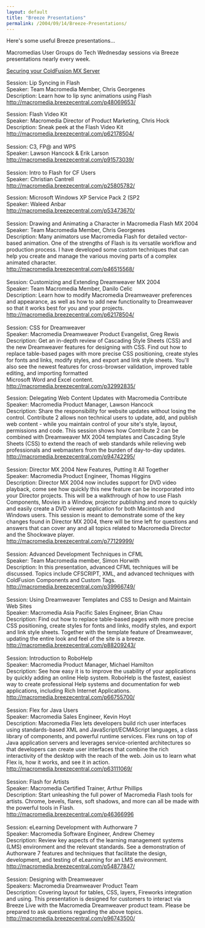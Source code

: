 ```yaml
---
layout: default
title: "Breeze Presentations"
permalink: /2004/09/14/Breeze-Presentations/
---
```


<P>Here's some useful Breeze presentations...</P>
<P>Macromedias User Groups do Tech Wednesday sessions via Breeze presentations nearly every week. </P>
<P><A href="http://macromedia.breezecentral.com/p27444183/" target=_Blank>Securing your ColdFusion MX Server</A></P>
<P>Session: Lip Syncing in Flash <BR>Speaker: Team Macromedia Member, Chris Georgenes<BR>Description: Learn how to lip sync animations using Flash<BR><A href="http://macromedia.breezecentral.com/p48069653/">http://macromedia.breezecentral.com/p48069653/</A></P>
<P>Session: Flash Video Kit<BR>Speaker: Macromedia Director of Product Marketing, Chris Hock<BR>Description: Sneak peek at the Flash Video Kit<BR><A href="http://macromedia.breezecentral.com/p62178504/">http://macromedia.breezecentral.com/p62178504/</A> <BR><BR>Session: C3, FP@ and WPS<BR>Speaker: Lawson Hancock &amp; Erik Larson<BR><A href="http://macromedia.breezecentral.com/p91573039/">http://macromedia.breezecentral.com/p91573039/</A><BR><BR>Session: Intro to Flash for CF Users<BR>Speaker: Christian Cantrell<BR><A href="http://macromedia.breezecentral.com/p25805782/ ">http://macromedia.breezecentral.com/p25805782/ </A></P>
<P>Session: Microsoft Windows XP Service Pack 2 (SP2<BR>Speaker: Waleed Anbar<BR><A href="http://macromedia.breezecentral.com/p53473670/">http://macromedia.breezecentral.com/p53473670/</A><BR><BR>Session: Drawing and Animating a Character in Macromedia Flash MX 2004<BR>Speaker: Team Macromedia Member, Chris Georgenes<BR>Description: Many animators use Macromedia Flash for detailed vector-based animation. One of the strengths of Flash is its versatile workflow and production process. I have developed some custom techniques that can help you create and manage the various moving parts of a complex animated character.<BR><A href="http://macromedia.breezecentral.com/p46515568/">http://macromedia.breezecentral.com/p46515568/</A><BR><BR>Session: Customizing and Extending Dreamweaver MX 2004<BR>Speaker: Team Macromedia Member, Danilo Celic<BR>Description: Learn how to modify Macromedia Dreamweaver preferences and appearance, as well as how to add new functionality to Dreamweaver so that it works best for you and your projects.<BR><A href="http://macromedia.breezecentral.com/p62178504/">http://macromedia.breezecentral.com/p62178504/</A><BR><BR>Session: CSS for Dreamweaver<BR>Speaker: Macromedia Dreamweaver Product Evangelist, Greg Rewis<BR>Description: Get an in-depth review of Cascading Style Sheets (CSS) and the new Dreamweaver features for designing with CSS. Find out how to replace table-based pages with more precise CSS positioning, create styles for fonts and links, modify styles, and export and link style sheets. You'll also see the newest features for cross-browser validation, improved table editing, and importing formatted <BR>Microsoft Word and Excel content.<BR><A href="http://macromedia.breezecentral.com/p32992835/ ">http://macromedia.breezecentral.com/p32992835/ </A></P>
<P>Session: Delegating Web Content Updates with Macromedia Contribute<BR>Speaker: Macromedia Product Manager, Lawson Hancock<BR>Description: Share the responsibility for website updates without losing the control. Contribute 2 allows non technical users to update, add, and publish web content - while you maintain control of your site's style, layout, permissions and code. This session shows how Contribute 2 can be combined with Dreamweaver MX 2004 templates and Cascading Style Sheets (CSS) to extend the reach of web standards while relieving web professionals and webmasters from the burden of day-to-day updates.<BR><A href="http://macromedia.breezecentral.com/p94742295/ ">http://macromedia.breezecentral.com/p94742295/ </A><BR><BR>Session: Director MX 2004 New Features, Putting It All Together<BR>Speaker: Macromedia Product Engineer, Thomas Higgins<BR>Description: Director MX 2004 now includes support for DVD video playback, come see how quickly this new feature can be incorporated into your Director projects. This will be a walkthrough of how to use Flash Components, Movies in a Window, projector publishing and more to quickly and easily create a DVD viewer application for both Macintosh and Windows users. This session is meant to demonstrate some of the key changes found in Director MX 2004, there will be time left for questions and answers that can cover any and all topics related to Macromedia Director and the Shockwave player. <BR><A href="http://macromedia.breezecentral.com/p77129999/ ">http://macromedia.breezecentral.com/p77129999/ </A><BR><BR>Session: Advanced Development Techniques in CFML<BR>Speaker: Team Macromedia member, Simon Horwith<BR>Description: In this presentation, advanced CFML techniques will be discussed. Topics include CFSCRIPT, XML, and advanced techniques with ColdFusion Components and Custom Tags. <BR><A href="http://macromedia.breezecentral.com/p39966749/  ">http://macromedia.breezecentral.com/p39966749/ </A><BR><BR>Session: Using Dreamweaver Templates and CSS to Design and Maintain Web Sites<BR>Speaker: Macromedia Asia Pacific Sales Engineer, Brian Chau<BR>Description: Find out how to replace table-based pages with more precise CSS positioning, create styles for fonts and links, modify styles, and export and link style sheets. Together with the template feature of Dreamweaver, updating the entire look and feel of the site is a breeze.<BR><A href="http://macromedia.breezecentral.com/p88209243/ ">http://macromedia.breezecentral.com/p88209243/ </A><BR><BR>Session: Introduction to RoboHelp<BR>Speaker: Macromedia Product Manager, Michael Hamilton<BR>Description: See how easy it is to improve the usability of your applications by quickly adding an online Help system. RoboHelp is the fastest, easiest way to create professional Help systems and documentation for web applications, including Rich Internet Applications.<BR><A href="http://macromedia.breezecentral.com/p66755700/ ">http://macromedia.breezecentral.com/p66755700/ </A><BR><BR>Session: Flex for Java Users<BR>Speaker: Macromedia Sales Engineer, Kevin Hoyt<BR>Description: Macromedia Flex lets developers build rich user interfaces using standards-based XML and JavaScript/ECMAScript languages, a class library of components, and powerful runtime services. Flex runs on top of Java application servers and leverages service-oriented architectures so that developers can create user interfaces that combine the rich interactivity of the desktop with the reach of the web. Join us to learn what Flex is, how it works, and see it in action.<BR><A href="http://macromedia.breezecentral.com/p63111069/ ">http://macromedia.breezecentral.com/p63111069/ </A><BR><BR>Session: Flash for Artists<BR>Speaker: Macromedia Certified Trainer, Arthur Phillips<BR>Description: Start unleashing the full power of Macromedia Flash tools for artists. Chrome, bevels, flares, soft shadows, and more can all be made with the powerful tools in Flash.<BR><A href="http://macromedia.breezecentral.com/p46366996 ">http://macromedia.breezecentral.com/p46366996 </A><BR><BR>Session: eLearning Development with Authorware 7<BR>Speaker: Macromedia Software Engineer, Andrew Chemey<BR>Description: Review key aspects of the learning management systems (LMS) environment and the relevant standards. See a demonstration of Authorware 7 features and techniques that facilitate the design, development, and testing of eLearning for an LMS environment.<BR><A href="http://macromedia.breezecentral.com/p54877847/ ">http://macromedia.breezecentral.com/p54877847/ </A><BR><BR>Session: Designing with Dreamweaver<BR>Speakers: Macromedia Dreamweaver Product Team<BR>Description: Covering layout for tables, CSS, layers, Fireworks integration and using. This presentation is designed for customers to interact via Breeze Live with the Macromedia Dreamweaver product team. Please be prepared to ask questions regarding the above topics. <BR><A href="http://macromedia.breezecentral.com/p96743500/ ">http://macromedia.breezecentral.com/p96743500/ </A></P>